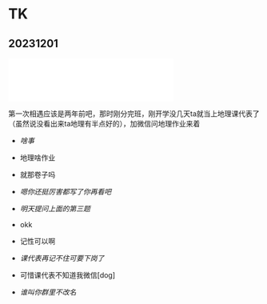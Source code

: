 # TK

## 20231201

<iframe frameborder="no" border="0" marginwidth="0" marginheight="0" width=330 height=86 src="//music.163.com/outchain/player?type=2&id=1376159597&auto=0&height=66"></iframe>

第一次相遇应该是两年前吧，那时刚分完班，刚开学没几天ta就当上地理课代表了（虽然说没看出来ta地理有半点好的），加微信问地理作业来着

- _啥事_

- 地理啥作业
- 就那卷子吗
- _嗯你还挺厉害都写了你再看吧_
- _明天提问上面的第三题_
- okk
- 记性可以啊
- _课代表再记不住可要下岗了_
- 可惜课代表不知道我微信[dog]
- _谁叫你群里不改名_



